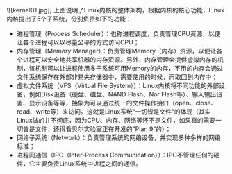 ![[kernel01.jpg]]
上图说明了Linux内核的整体架构，根据内核的核心功能，Linux内核提出了5个子系统，分别负责如下的功能：

- 进程管理（Process Scheduler）：也称进程调度，负责管理CPU资源，以便让各个进程可以以尽量公平的方式访问CPU；
- 内存管理（Memory Manager）：负责管理Memory（内存）资源，以便让各个进程可以安全地共享机器的内存资源。另外，内存管理会提供虚拟内存的机制，该机制可以让进程使用多于系统可用Memory的内存，不用的内存会通过文件系统保存在外部非易失存储器中，需要使用的时候，再取回到内存中；
- 虚拟文件系统（VFS（Virtual File System））：Linux内核将不同功能的外部设备，例如Disk设备（硬盘、磁盘、NAND Flash、Nor Flash等）、输入输出设备、显示设备等等，抽象为可以通过统一的文件操作接口（open、close、read、write等）来访问。这就是Linux系统“一切皆是文件”的体现（其实Linux做的并不彻底，因为CPU、内存、网络等还不是文件，如果真的需要一切皆是文件，还得看贝尔实验室正在开发的"Plan 9”的）；
- 网络子系统（Network）：负责管理系统的网络设备，并实现多种多样的网络标准； 
- 进程间通信（IPC（Inter-Process Communication））：IPC不管理任何的硬件，它主要负责Linux系统中进程之间的通信。


